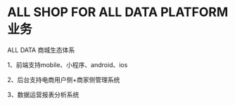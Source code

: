 # ALL SHOP FOR ALL DATA PLATFORM 业务

ALL DATA 商城生态体系

1、前端支持mobile、小程序、android、ios

2、后台支持电商用户侧+商家侧管理系统

3、数据运营报表分析系统

```